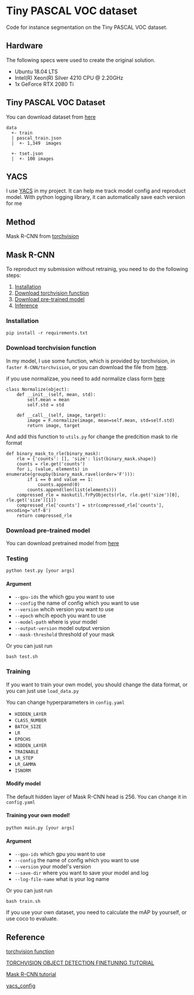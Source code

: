 # Tiny PASCAL VOC dataset
Code for instance segmentation on the Tiny PASCAL VOC dataset.


## Hardware

The following specs were used to create the original solution.

- Ubuntu 18.04 LTS
- Intel(R) Xeon(R) Silver 4210 CPU @ 2.20GHz
- 1x GeForce RTX 2080 Ti

## Tiny PASCAL VOC Dataset

You can download dataset from [here](https://drive.google.com/drive/folders/1fGg03EdBAxjFumGHHNhMrz2sMLLH04FK)
```
data
  +- train
  | pascal_train.json
  |  +- 1,349  images
  
  +- tset.json
  |  +- 100 images

```

## YACS
I use [YACS](https://github.com/rbgirshick/yacs) in my project. It can help me track model config and reproduct model. With python logging library, it can automatically save each version for me



## Method

Mask R-CNN from [torchvision](https://pytorch.org/tutorials/intermediate/torchvision_tutorial.html)



## Mask R-CNN
To reproduct my submission without retrainig, you need to do the following steps:

1. [Installation](#installation)
2. [Download torchvision function](#Download-torchvision-function)
3. [Download pre-trained model](#Download-pre-trained-model)
4. [Inference](#Testing)

### Installation
```
pip install -r requirements.txt
```
### Download torchvision function

In my model, I use some function, which is provided by torchvision, in `faster R-CNN/torchvision`, or you can download the file from [here](https://github.com/pytorch/vision/tree/master/references/detection).

if you use normalizae, you need to add normalize class form [here](https://github.com/pytorch/vision/blob/master/references/segmentation/transforms.py)
```
class Normalize(object):
    def __init__(self, mean, std):
        self.mean = mean
        self.std = std

    def __call__(self, image, target):
        image = F.normalize(image, mean=self.mean, std=self.std)
        return image, target
```

And add this function to `utils.py` for change the predcition mask to rle format
```
def binary_mask_to_rle(binary_mask):
    rle = {'counts': [], 'size': list(binary_mask.shape)}
    counts = rle.get('counts')
    for i, (value, elements) in enumerate(groupby(binary_mask.ravel(order='F'))):
        if i == 0 and value == 1:
            counts.append(0)
        counts.append(len(list(elements)))
    compressed_rle = maskutil.frPyObjects(rle, rle.get('size')[0], rle.get('size')[1])
    compressed_rle['counts'] = str(compressed_rle['counts'], encoding='utf-8')
    return compressed_rle
```

### Download pre-trained model

You can download pretrained model from [here](https://drive.google.com/file/d/1Ol4S84vnXCU4wnFCpZjgfojtrzdGP_kZ/view?usp=sharing)


### Testing

```
python test.py [your args]
```

#### Argument
* `--gpu-ids`         the which gpu you want to use 
* `--config`          the name of config which you want to use 
* `--version`         whcih version you want to use
* `--epoch`           whcih epoch you want to use 
* `--model-path`      where is your model 
* `--output-version`  model output version
* `--mask-threshold`  threshold of your mask

Or you can just run 
```
bash test.sh
```
### Training 

If you want to train your own model, you should change the data format, or you can just use `load_data.py`

You can change hyperparameters in `config.yaml`

  - `HIDDEN_LAYER`
  - `CLASS_NUMBER`
  - `BATCH_SIZE`
  - `LR`
  - `EPOCHS`
  - `HIDDEN_LAYER`
  - `TRAINABLE`
  - `LR_STEP`
  - `LR_GAMMA`
  - `ISNORM`

#### Modify model
The default hidden layer of Mask R-CNN head is 256. You can change it in `config.yaml`


#### Training your own model!
```
python main.py [your args]
```

#### Argument
* `--gpu-ids`         which gpu you want to use 
* `--config`          the name of config which you want to use 
* `--version`         your model's version
* `--save-dir`        where you want to save your model and log 
* `--log-file-name`   what is your log name 


Or you can just run 
```
bash train.sh
```



If you use your own dataset, you need to calculate the mAP by yourself, or use coco to evaluate.


## Reference

[torchvision function](https://github.com/pytorch/vision/tree/master/references/detection)

[TORCHVISION OBJECT DETECTION FINETUNING TUTORIAL](https://pytorch.org/tutorials/intermediate/torchvision_tutorial.html)

[Mask R-CNN tutorial](https://blog.csdn.net/u013685264/article/details/100564660)

[yacs_config](https://github.com/rbgirshick/yacs)